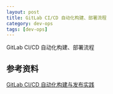 ```yaml
---
layout: post
title: GitLab CI/CD 自动化构建、部署流程 
category: dev-ops
tags: [dev-ops]
---
```


GitLab CI/CD 自动化构建、部署流程

## 参考资料
[GitLab CI/CD 自动化构建与发布实践](https://blog.csdn.net/cr7258/article/details/121462283)

## 